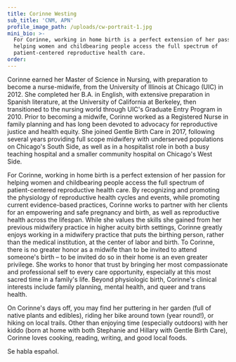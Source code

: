 ```yaml
---
title: Corinne Westing
sub_title: 'CNM, APN'
profile_image_path: /uploads/cw-portrait-1.jpg
mini_bio: >-
  For Corinne, working in home birth is a perfect extension of her passion for
  helping women and childbearing people access the full spectrum of
  patient-centered reproductive health care.
order:
---
```


Corinne earned her Master of Science in Nursing, with preparation to become a nurse-midwife, from the University of Illinois at Chicago (UIC) in 2012. She completed her B.A. in English, with extensive preparation in Spanish literature, at the University of California at Berkeley, then transitioned to the nursing world through UIC's Graduate Entry Program in 2010. Prior to becoming a midwife, Corinne worked as a Registered Nurse in family planning and has long been devoted to advocacy for reproductive justice and health equity. She joined Gentle Birth Care in 2017, following several years providing full scope midwifery with underserved populations on Chicago's South Side, as well as in a hospitalist role in both a busy teaching hospital and a smaller community hospital on Chicago's West Side.&nbsp;

For Corinne, working in home birth is a perfect extension of her passion for helping women and childbearing people access the full spectrum of patient-centered reproductive health care. By recognizing and promoting the physiology of reproductive health cycles and events, while promoting current evidence-based practices, Corinne works to partner with her clients for an empowering and safe pregnancy and birth, as well as reproductive health across the lifespan. While she values the skills she gained from her previous midwifery practice in higher acuity birth settings, Corinne greatly enjoys working in a midwifery practice that puts the birthing person, rather than the medical institution, at the center of labor and birth. To Corinne, there is no greater honor as a midwife than to be invited to attend someone's birth – to be invited do so in their home is an even greater privilege. She works to honor that trust by bringing her most compassionate and professional self to every care opportunity, especially at this most sacred time in a family's life. Beyond physiologic birth, Corinne's clinical interests include family planning, mental health, and queer and trans health.&nbsp;

On Corinne's days off, you may find her puttering in her garden (full of native plants and edibles), riding her bike around town (year round\!), or hiking on local trails. Other than enjoying time (especially outdoors) with her kiddo (born at home with both Stephanie and Hillary with Gentle Birth Care), Corinne loves cooking, reading, writing, and good local foods.

Se habla espa&ntilde;ol.